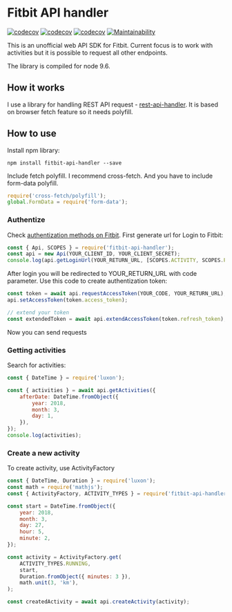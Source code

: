 # Fitbit API handler

[![codecov](https://img.shields.io/npm/v/fitbit-api-handler.svg)](https://www.npmjs.com/package/fitbit-api-handler) [![codecov](https://codecov.io/gh/fabulator/fitbit-api-handler/branch/master/graph/badge.svg)](https://codecov.io/gh/fabulator/fitbit-api-handler)  [![codecov](https://travis-ci.org/fabulator/fitbit-api-handler.svg?branch=master)](https://travis-ci.org/fabulator/fitbit-api-handler) [![Maintainability](https://api.codeclimate.com/v1/badges/7ab35417954388460660/maintainability)](https://codeclimate.com/github/fabulator/fitbit-api-handler/maintainability)

This is an unofficial web API SDK for Fitbit. Current focus is to work with activities but it is possible to request all other endpoints.

The library is compiled for node 9.6.

## How it works
I use a library for handling REST API request - [rest-api-handler](https://github.com/fabulator/rest-api-handler). It is based on browser fetch feature so it needs polyfill.

## How to use

Install npm library:

```
npm install fitbit-api-handler --save
```

Include fetch polyfill. I recommend cross-fetch. And you have to include form-data polyfill.

```javascript
require('cross-fetch/polyfill');
global.FormData = require('form-data');
```

### Authentize

Check [authentization methods on Fitbit](https://dev.fitbit.com/build/reference/web-api/oauth2/). First generate url for Login to Fitbit:

```javascript
const { Api, SCOPES } = require('fitbit-api-handler');
const api = new Api(YOUR_CLIENT_ID, YOUR_CLIENT_SECRET);
console.log(api.getLoginUrl(YOUR_RETURN_URL, [SCOPES.ACTIVITY, SCOPES.PROFILE]))
```

After login you will be redirected to YOUR_RETURN_URL with code parameter. Use this code to create authentization token:

```javascript
const token = await api.requestAccessToken(YOUR_CODE, YOUR_RETURN_URL);
api.setAccessToken(token.access_token);

// extend your token
const extendedToken = await api.extendAccessToken(token.refresh_token);
```

Now you can send requests

### Getting activities

Search for activities:

```javascript
const { DateTime } = require('luxon');

const { activities } = await api.getActivities({
    afterDate: DateTime.fromObject({
        year: 2018,
        month: 3,
        day: 1,
    }),
});
console.log(activities);
```

### Create a new activity

To create activity, use ActivityFactory

```javascript
const { DateTime, Duration } = require('luxon');
const math = require('mathjs');
const { ActivityFactory, ACTIVITY_TYPES } = require('fitbit-api-handler');

const start = DateTime.fromObject({
    year: 2018,
    month: 3,
    day: 27,
    hour: 5,
    minute: 2,
});

const activity = ActivityFactory.get(
    ACTIVITY_TYPES.RUNNING,
    start,
    Duration.fromObject({ minutes: 3 }),
    math.unit(3, 'km'),
);

const createdActivity = await api.createActivity(activity);
```
